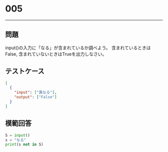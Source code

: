 # 005

---

## 問題

input()の入力に「なる」が含まれているか調べよう。
含まれているときはFalse, 含まれていないときはTrueを出力しなさい。

## テストケース

```json
[
  {
    "input": ["異なる"],
    "output": ["False"]
  }
]
```

## 模範回答

```python
S = input()
s = "なる"
print(s not in S)
```
